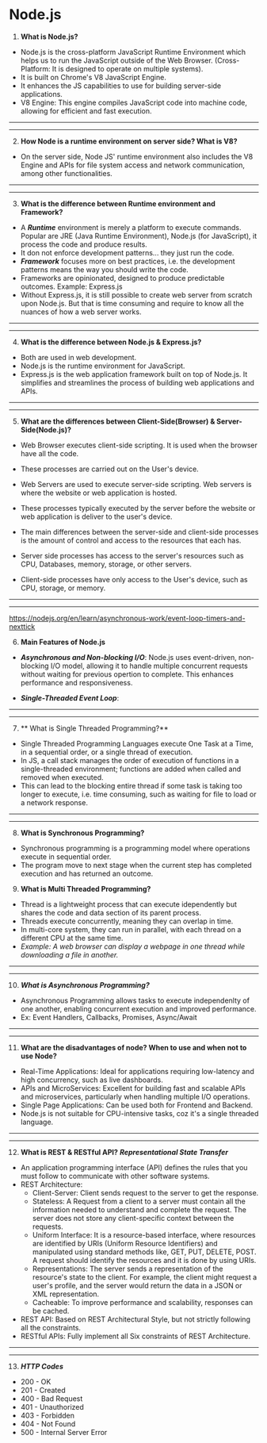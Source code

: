 # Node.js
1. **What is Node.js?**
- Node.js is the cross-platform JavaScript Runtime Environment which helps us to run the JavaScript outside of the Web Browser. 
(Cross-Platform: It is designed to operate on multiple systems).
- It is built on Chrome's V8 JavaScript Engine.
- It enhances the JS capabilities to use for building server-side applications.
- V8 Engine: This engine compiles JavaScript code into machine code, allowing for efficient and fast execution.

-------------------------------------------------------------------
-------------------------------------------------------

2. **How Node is a runtime environment on server side? What is V8?**
- On the server side, Node JS' runtime environment also includes the V8 Engine and APIs for file system access and network communication, among other functionalities.

--------------------------------------------------------
-------------------------------------------------------------

3. **What is the difference between Runtime environment and Framework?**
- A ***Runtime*** environment is merely a platform to execute commands. Popular are JRE (Java Runtime Environment), Node.js (for JavaScript), it process the code and produce results. 
- It don not enforce development patterns... they just run the code.
- ***Framework*** focuses more on best practices, i.e. the development patterns means the way you should write the code. 
- Frameworks are opinionated, designed to produce predictable outcomes. Example: Express.js
- Without Express.js, it is still possible to create web server from scratch upon Node.js. But that is time consuming and require to know all the nuances of how a web server works. 

------------------------------------------------------------
----------------------------------------------------------
4. **What is the difference between Node.js & Express.js?**
- Both are used in web development. 
- Node.js is the runtime environment for JavaScript.
- Express.js is the web application framework built on top of Node.js. It simplifies and streamlines the process of building web applications and APIs. 

------------------------------------------------------
-------------------------------------------------------

5. **What are the differences between Client-Side(Browser) & Server-Side(Node.js)?**
- Web Browser executes client-side scripting. It is used when the browser have all the code. 
- These processes are carried out on the User's device. 
- Web Servers are used to execute server-side scripting. Web servers is where the website or web application is hosted. 
- These processes typically executed by the server before the website or web application is deliver to the user's device. 

- The main differences between the server-side and client-side processes is the amount of control and access to the resources that each has.
- Server side processes has access to the server's resources such as CPU, Databases, memory, storage, or other servers. 
- Client-side processes have only access to the User's device, such as CPU, storage, or memory.

-----------------------------------------------------------------
---------------------------------------------------------------------

https://nodejs.org/en/learn/asynchronous-work/event-loop-timers-and-nexttick

6. **Main Features of Node.js**
- ***Asynchronous and Non-blocking I/O***: Node.js uses event-driven, non-blocking I/O model, allowing it to handle multiple concurrent requests without waiting for previous opertion to complete. This enhances performance and responsiveness. 

- ***Single-Threaded Event Loop***: 


---------------------------------------------------
------------------------------------------------------

7. ** What is Single Threaded Programming?**
- Single Threaded Programming Languages execute One Task at a Time, in a sequential order, or a single thread of execution.
- In JS, a call stack manages the order of execution of functions in a single-threaded environment; functions are added when called and removed when executed. 
- This can lead to the blocking entire thread if some task is taking too longer to execute, i.e. time consuming, such as waiting for file to load or a network response. 

------------------------------------------------------------
------------------------------------------------------------

8. **What is Synchronous Programming?**
- Synchronous programming is a programming model where operations execute in sequential order. 
- The program move to next stage when the current step has completed execution and has returned an outcome. 

9. **What is Multi Threaded Programming?**
- Thread is a lightweight process that can execute idependently but shares the code and data section of its parent process. 
- Threads execute concurrently, meaning they can overlap in time.
- In multi-core system, they can run in parallel, with each thread on a different CPU at the same time. 
- *Example: A web browser can display a webpage in one thread while downloading a file in another.* 

-------------------------------------------------------------
-------------------------------------------------------------

10. ***What is Asynchronous Programming?***
- Asynchronous Programming allows tasks to execute independenlty of one another, enabling concurrent execution and improved performance. 
- Ex: Event Handlers, Callbacks, Promises, Async/Await

-----------------------------------------------------------------
-----------------------------------------------------------------

11. **What are the disadvantages of node? When to use and when not to use Node?**
- Real-Time Applications: Ideal for applications requiring low-latency and high concurrency, such as live dashboards.
- APIs and MicroServices: Excellent for building fast and scalable APIs and microservices, particularly when handling multiple I/O operations.
- Single Page Applications: Can be used both for Frontend and Backend.
- Node.js is not suitable for CPU-intensive tasks, coz it's a single threaded language. 

-----------------------------------------------------------------
-----------------------------------------------------------------

12. **What is REST & RESTful API?** ***Representational State Transfer***
- An application programming interface (API) defines the rules that you must follow to communicate with other software systems.
- REST Architecture:
    - Client-Server: Client sends request to the server to get the response.
    - Stateless: A Request from a client to a server must contain all the information needed to understand and complete the request. The server does not store any client-specific context between the requests.
    - Uniform Interface: It is a resource-based interface, where resources are identified by URIs (Uniform Resource Identifiers) and manipulated using standard methods like, GET, PUT, DELETE, POST. 
    A request should identify the resources and it is done by using URIs.
    - Representations: The server sends a representation of the resource's state to the client. For example, the client might request a user's profile, and the server would return the data in a JSON or XML representation. 
    - Cacheable: To improve performance and scalability, responses can be cached. 
- REST API: Based on REST Architectural Style, but not strictly following all the constraints. 
- RESTful APIs: Fully implement all Six constraints of REST Architecture.

--------------------------------------------------------------------
--------------------------------------------------------------------
13. ***HTTP Codes***
- 200 - OK
- 201 - Created
- 400 - Bad Request
- 401 - Unauthorized
- 403 - Forbidden
- 404 - Not Found
- 500 - Internal Server Error